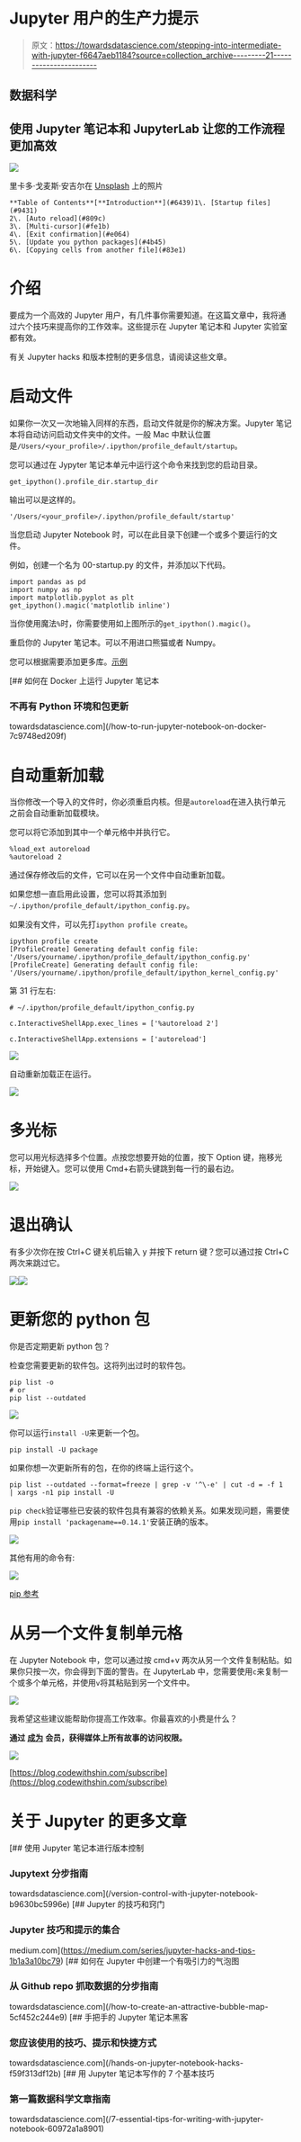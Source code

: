 # Jupyter 用户的生产力提示

> 原文：<https://towardsdatascience.com/stepping-into-intermediate-with-jupyter-f6647aeb1184?source=collection_archive---------21----------------------->

## 数据科学

## 使用 Jupyter 笔记本和 JupyterLab 让您的工作流程更加高效

![](img/e893381c0268124068f21d44df15463f.png)

里卡多·戈麦斯·安吉尔在 [Unsplash](https://unsplash.com/@ripato?utm_source=unsplash&utm_medium=referral&utm_content=creditCopyText) 上的照片

```
**Table of Contents**[**Introduction**](#6439)1\. [Startup files](#9431)
2\. [Auto reload](#809c)
3\. [Multi-cursor](#fe1b)
4\. [Exit confirmation](#e064)
5\. [Update you python packages](#4b45)
6\. [Copying cells from another file](#83e1)
```

# 介绍

要成为一个高效的 Jupyter 用户，有几件事你需要知道。在这篇文章中，我将通过六个技巧来提高你的工作效率。这些提示在 Jupyter 笔记本和 Jupyter 实验室都有效。

有关 Jupyter hacks 和版本控制的更多信息，请阅读这些文章。

# 启动文件

如果你一次又一次地输入同样的东西，启动文件就是你的解决方案。Jupyter 笔记本将自动访问启动文件夹中的文件。一般 Mac 中默认位置是`/Users/<your_profile>/.ipython/profile_default/startup`。

您可以通过在 Jypyter 笔记本单元中运行这个命令来找到您的启动目录。

```
get_ipython().profile_dir.startup_dir
```

输出可以是这样的。

```
'/Users/<your_profile>/.ipython/profile_default/startup'
```

当您启动 Jupyter Notebook 时，可以在此目录下创建一个或多个要运行的文件。

例如，创建一个名为 00-startup.py 的文件，并添加以下代码。

```
import pandas as pd
import numpy as np
import matplotlib.pyplot as plt
get_ipython().magic('matplotlib inline')
```

当你使用魔法`%`时，你需要使用如上图所示的`get_ipython().magic()`。

重启你的 Jupyter 笔记本。可以不用进口熊猫或者 Numpy。

您可以根据需要添加更多库。[示例](https://gist.github.com/shinokada/010050a0d38ff8c7aeb06d7779fb7f73)

[](/how-to-run-jupyter-notebook-on-docker-7c9748ed209f) [## 如何在 Docker 上运行 Jupyter 笔记本

### 不再有 Python 环境和包更新

towardsdatascience.com](/how-to-run-jupyter-notebook-on-docker-7c9748ed209f) 

# 自动重新加载

当你修改一个导入的文件时，你必须重启内核。但是`autoreload`在进入执行单元之前会自动重新加载模块。

您可以将它添加到其中一个单元格中并执行它。

```
%load_ext autoreload
%autoreload 2
```

通过保存修改后的文件，它可以在另一个文件中自动重新加载。

如果您想一直启用此设置，您可以将其添加到`~/.ipython/profile_default/ipython_config.py`。

如果没有文件，可以先打`ipython profile create`。

```
ipython profile create
[ProfileCreate] Generating default config file: '/Users/yourname/.ipython/profile_default/ipython_config.py'
[ProfileCreate] Generating default config file: '/Users/yourname/.ipython/profile_default/ipython_kernel_config.py'
```

第 31 行左右:

```
# ~/.ipython/profile_default/ipython_config.py

c.InteractiveShellApp.exec_lines = ['%autoreload 2']

c.InteractiveShellApp.extensions = ['autoreload']
```

![](img/9f3083f61a4ff19f2ae4e1b3475686be.png)

自动重新加载正在运行。

![](img/9152ef017b8fe698e0007b2861479dd2.png)

# 多光标

您可以用光标选择多个位置。点按您想要开始的位置，按下 Option 键，拖移光标，开始键入。您可以使用 Cmd+右箭头键跳到每一行的最右边。

![](img/69aed1360ac338bf43f76dc60eddf4e7.png)

# 退出确认

有多少次你在按 Ctrl+C 键关机后输入 y 并按下 return 键？您可以通过按 Ctrl+C 两次来跳过它。

![](img/d5a1a34358bb610c1d211c93f8d23c4f.png)![](img/f9743e0222c3ba3d7d7e1470099ccfdb.png)

# 更新您的 python 包

你是否定期更新 python 包？

检查您需要更新的软件包。这将列出过时的软件包。

```
pip list -o
# or
pip list --outdated
```

![](img/b43f3ecbf1bdfbdc1323a901b7d88ffd.png)

你可以运行`install -U`来更新一个包。

```
pip install -U package
```

如果你想一次更新所有的包，在你的终端上运行这个。

```
pip list --outdated --format=freeze | grep -v '^\-e' | cut -d = -f 1  | xargs -n1 pip install -U
```

`pip check`验证哪些已安装的软件包具有兼容的依赖关系。如果发现问题，需要使用`pip install 'packagename==0.14.1'`安装正确的版本。

![](img/0eb58ad37c472136d23e609de84bb2f8.png)

其他有用的命令有:

![](img/628d8dc4aa3fae42a514545ac420d422.png)

[pip 参考](https://pip.pypa.io/en/stable/reference/)

# 从另一个文件复制单元格

在 Jupyter Notebook 中，您可以通过按 cmd+v 两次从另一个文件复制粘贴。如果你只按一次，你会得到下面的警告。在 JupyterLab 中，您需要使用`c`来复制一个或多个单元格，并使用`v`将其粘贴到另一个文件中。

![](img/283330f79ce29db544f5848f0e38c3fe.png)

我希望这些建议能帮助你提高工作效率。你最喜欢的小费是什么？

**通过** [**成为**](https://blog.codewithshin.com/membership) **会员，获得媒体上所有故事的访问权限。**

![](img/0be3ee559fee844cb75615290e4a8b29.png)

[https://blog.codewithshin.com/subscribe](https://blog.codewithshin.com/subscribe)

# 关于 Jupyter 的更多文章

[](/version-control-with-jupyter-notebook-b9630bc5996e) [## 使用 Jupyter 笔记本进行版本控制

### Jupytext 分步指南

towardsdatascience.com](/version-control-with-jupyter-notebook-b9630bc5996e) [](https://medium.com/series/jupyter-hacks-and-tips-1b1a3a10bc79) [## Jupyter 的技巧和窍门

### Jupyter 技巧和提示的集合

medium.com](https://medium.com/series/jupyter-hacks-and-tips-1b1a3a10bc79) [](/how-to-create-an-attractive-bubble-map-5cf452c244e9) [## 如何在 Jupyter 中创建一个有吸引力的气泡图

### 从 Github repo 抓取数据的分步指南

towardsdatascience.com](/how-to-create-an-attractive-bubble-map-5cf452c244e9) [](/hands-on-jupyter-notebook-hacks-f59f313df12b) [## 手把手的 Jupyter 笔记本黑客

### 您应该使用的技巧、提示和快捷方式

towardsdatascience.com](/hands-on-jupyter-notebook-hacks-f59f313df12b) [](/7-essential-tips-for-writing-with-jupyter-notebook-60972a1a8901) [## 用 Jupyter 笔记本写作的 7 个基本技巧

### 第一篇数据科学文章指南

towardsdatascience.com](/7-essential-tips-for-writing-with-jupyter-notebook-60972a1a8901)